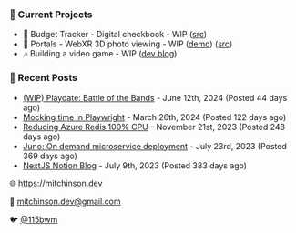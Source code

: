 ### 📌 Current Projects
- 💸 Budget Tracker - Digital checkbook - WIP ([src](https://github.com/bmitchinson/budget-entry))
- 📸 Portals - WebXR 3D photo viewing - WIP ([demo](https://portals.mitchinson.dev/)) ([src](https://github.com/bmitchinson/vr-jpg-viewer-webxr))
- 🎶 Building a video game - WIP ([dev blog](https://blog.mitchinson.dev/playdate-dev-one))

### 📝 Recent Posts

- [(WIP) Playdate: Battle of the Bands](https://blog.mitchinson.dev/playdate-dev-one) - June 12th, 2024 (Posted 44 days ago)
- [Mocking time in Playwright](https://blog.mitchinson.dev/playwright-mock-time) - March 26th, 2024 (Posted 122 days ago)
- [Reducing Azure Redis 100% CPU](https://blog.mitchinson.dev/redis-cpu) - November 21st, 2023 (Posted 248 days ago)
- [Juno: On demand microservice deployment](https://blog.mitchinson.dev/juno) - July 23rd, 2023 (Posted 369 days ago)
- [NextJS Notion Blog](https://blog.mitchinson.dev/blog-2023) - July 9th, 2023 (Posted 383 days ago)

🌐 https://mitchinson.dev

💌 mitchinson.dev@gmail.com

🐦 [@115bwm](https://twitter.com/115bwm)